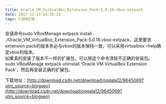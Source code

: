 ```yaml
---
title: Oracle_VM_VirtualBox_Extension_Pack-5.0.18.vbox-extpack
date: 2017-12-13 14:35:21
tags: CSDN迁移
---
```

  安装命令sudo VBoxManage extpack install ./Oracle_VM_VirtualBox_Extension_Pack-5.0.18.vbox-extpack，这里要求extension pack的版本务必与vbox的版本保持一致，可以采用virtualbox –help确定vbox的版本。   
 如果真的安装了版本不一样的扩展包，可以用这个命令清除不正确的安装包。sudo VBoxManage extpack uninstall ‘Oracle VM VirtualBox Extension Pack’，然后再安装正确的扩展包。

 下载地址：[http://download.csdn.net/download/oqqala12/9645069?utm_source=blogseo](http://download.csdn.net/download/oqqala12/9645069?utm_source=blogseo)

   
  